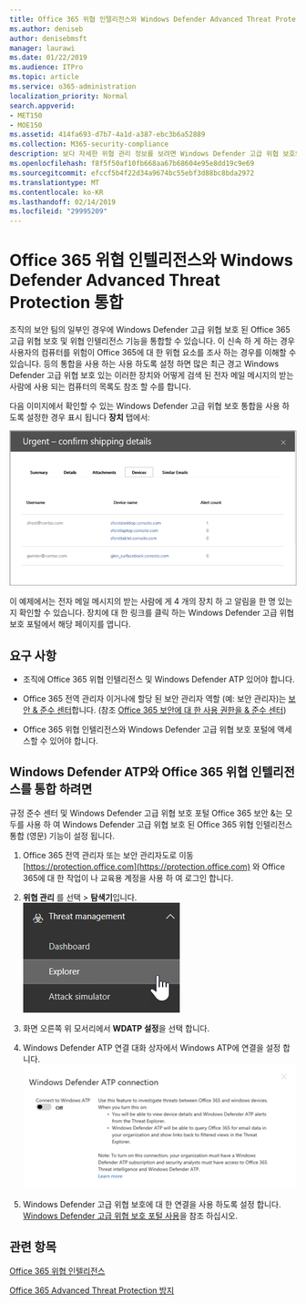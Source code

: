 ```yaml
---
title: Office 365 위협 인텔리전스와 Windows Defender Advanced Threat Protection 통합
ms.author: deniseb
author: denisebmsft
manager: laurawi
ms.date: 01/22/2019
ms.audience: ITPro
ms.topic: article
ms.service: o365-administration
localization_priority: Normal
search.appverid:
- MET150
- MOE150
ms.assetid: 414fa693-d7b7-4a1d-a387-ebc3b6a52889
ms.collection: M365-security-compliance
description: 보다 자세한 위협 관리 정보를 보려면 Windows Defender 고급 위협 보호와 Office 365 고급 위협 보호를 통합 합니다.
ms.openlocfilehash: f8f5f50af10fb668aa67b68604e95e8dd19c9e69
ms.sourcegitcommit: efccf5b4f22d34a9674bc55ebf3d88bc8bda2972
ms.translationtype: MT
ms.contentlocale: ko-KR
ms.lasthandoff: 02/14/2019
ms.locfileid: "29995209"
---
```

# <a name="integrate-office-365-threat-intelligence-with-windows-defender-advanced-threat-protection"></a>Office 365 위협 인텔리전스와 Windows Defender Advanced Threat Protection 통합

조직의 보안 팀의 일부인 경우에 Windows Defender 고급 위협 보호 된 Office 365 고급 위협 보호 및 위협 인텔리전스 기능을 통합할 수 있습니다. 이 신속 하 게 하는 경우 사용자의 컴퓨터를 위험이 Office 365에 대 한 위협 요소를 조사 하는 경우를 이해할 수 있습니다. 등의 통합을 사용 하는 사용 하도록 설정 하면 많은 최근 경고 Windows Defender 고급 위협 보호 있는 이러한 장치와 어떻게 검색 된 전자 메일 메시지의 받는 사람에 사용 되는 컴퓨터의 목록도 참조 할 수를 합니다.
  
다음 이미지에서 확인할 수 있는 Windows Defender 고급 위협 보호 통합을 사용 하도록 설정한 경우 표시 됩니다 **장치** 탭에서: 
  
![Windows Defender ATP 사용 하는 경우 알림 사용 하는 컴퓨터의 목록을 볼 수 있습니다.](media/fec928ea-8f0c-44d7-80b9-a2e0a8cd4e89.PNG)
  
이 예제에서는 전자 메일 메시지의 받는 사람에 게 4 개의 장치 하 고 알림을 한 명 있는지 확인할 수 있습니다. 장치에 대 한 링크를 클릭 하는 Windows Defender 고급 위협 보호 포털에서 해당 페이지를 엽니다.
  
## <a name="requirements"></a>요구 사항

- 조직에 Office 365 위협 인텔리전스 및 Windows Defender ATP 있어야 합니다.
    
- Office 365 전역 관리자 이거나에 할당 된 보안 관리자 역할 (예: 보안 관리자)는 [보안 &amp; 준수 센터](https://protection.office.com)합니다. (참조 [Office 365 보안에 대 한 사용 권한을 &amp; 준수 센터](permissions-in-the-security-and-compliance-center.md))
    
- Office 365 위협 인텔리전스와 Windows Defender 고급 위협 보호 포털에 액세스할 수 있어야 합니다.
    
## <a name="to-integrate-office-365-threat-intelligence-with-windows-defender-atp"></a>Windows Defender ATP와 Office 365 위협 인텔리전스를 통합 하려면

규정 준수 센터 및 Windows Defender 고급 위협 보호 포털 Office 365 보안 &는 모두를 사용 하 여 Windows Defender 고급 위협 보호 된 Office 365 위협 인텔리전스 통합 (영문) 기능이 설정 됩니다.
  
1. Office 365 전역 관리자 또는 보안 관리자도로 이동 [https://protection.office.com](https://protection.office.com) 와 Office 365에 대 한 작업이 나 교육용 계정을 사용 하 여 로그인 합니다. 
    
2. **위협 관리** 를 선택 \> **탐색기**입니다.<br>![위협 관리 메뉴에서 탐색기](media/ThreatMgmt-Explorer-nav.png)<br>
    
3. 화면 오른쪽 위 모서리에서 **WDATP 설정**을 선택 합니다.
    
4. Windows Defender ATP 연결 대화 상자에서 Windows ATP에 연결을 설정 합니다.<br>![Windows Defender ATP 연결](media/Explorer-WDATPConnection-dialog.png)<br>
    
5. Windows Defender 고급 위협 보호에 대 한 연결을 사용 하도록 설정 합니다. [Windows Defender 고급 위협 보호 포털 사용](https://go.microsoft.com/fwlink/?linkid=859690)을 참조 하십시오.

  
## <a name="related-topics"></a>관련 항목

[Office 365 위협 인텔리전스](office-365-ti.md)
  
[Office 365 Advanced Threat Protection 방지](office-365-atp.md)
  

